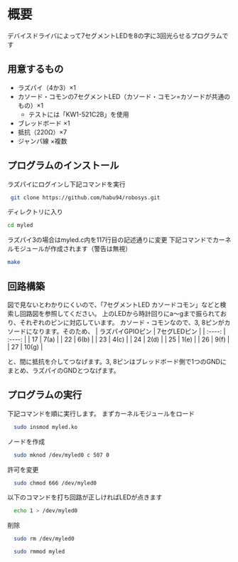 # 概要
デバイスドライバによって7セグメントLEDを8の字に3回光らせるプログラムです

## 用意するもの
- ラズパイ（4か3）×1
- カソード・コモンの7セグメントLED（カソード・コモン=カソードが共通のもの）×1
  - テストには「KW1-521C2B」を使用
- ブレッドボード ×1
- 抵抗（220Ω）×7
- ジャンパ線 ×複数

## プログラムのインストール
ラズパイにログインし下記コマンドを実行
 ```bash
  git clone https://github.com/habu94/robosys.git
 ```
 ディレクトリに入り
  ```bash
  cd myled
  ```
 ラズパイ3の場合はmyled.c内を117行目の記述通りに変更
 下記コマンドでカーネルモジュールが作成されます（警告は無視）
  ```bash
  make
  ```
## 回路構築
図で見ないとわかりにくいので、「7セグメントLED カソードコモン」などと検索し回路図を参照してください。
上のLEDから時計回りにa～gまで振られており、それぞれのピンに対応しています。
カソード・コモンなので、3, 8ピンがカソードになります。そのため、
|  ラズパイGPIOピン |  7セグLEDピン  |
| :----: | :----: |
|  17  |  7(a)  |
|  22  |  6(b)  |
|  23  |  4(c)  |
|  24  |  2(d)  |
|  25  |  1(e)  |
|  26  |  9(f)  |
|  27  |  10(g)  |

と、間に抵抗を介してつなげます。3, 8ピンはブレッドボード側で1つのGNDにまとめ、ラズパイのGNDとつなげます。

## プログラムの実行
下記コマンドを順に実行します。
まずカーネルモジュールをロード
```bash
  sudo insmod myled.ko
```
ノードを作成
```bash
  sudo mknod /dev/myled0 c 507 0
```
許可を変更
```bash
  sudo chmod 666 /dev/myled0
```
以下のコマンドを打ち回路が正しければLEDが点きます
```bash
  echo 1 > /dev/myled0
```
削除
```bash
  sudo rm /dev/myled0
```
```bash
  sudo rmmod myled
```
